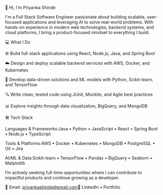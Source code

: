 👋 Hi, I'm Priyanka Shinde

I'm a Full Stack Software Engineer passionate about building scalable, user-focused applications and leveraging AI to solve real-world problems. With hands-on experience in modern web technologies, backend systems, and cloud platforms, I bring a product-focused mindset to everything I build.

💻 What I Do

⚙️ Build full-stack applications using React, Node.js, Java, and Spring Boot

☁️ Design and deploy scalable backend services with AWS, Docker, and Kubernetes

🧠 Develop data-driven solutions and ML models with Python, Scikit-learn, and TensorFlow

🔍 Write clean, tested code using JUnit, Mockito, and Agile best practices

📊 Explore insights through data visualization, BigQuery, and MongoDB

🛠 Tech Stack

Languages & Frameworks:Java • Python • JavaScript • React • Spring Boot • Node.js • TypeScript

Tools & Platforms:AWS • Docker • Kubernetes • MongoDB • PostgreSQL • Git • Jira

AI/ML & Data:Scikit-learn • TensorFlow • Pandas • BigQuery • Seaborn • Matplotlib


I’m actively seeking full-time opportunities where I can contribute to impactful products and continue growing as a developer.

📧 Email: priyankashinde@email.com🔗 LinkedIn • Portfolio



